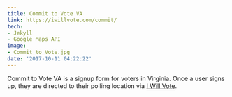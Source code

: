 ```yaml
---
title: Commit to Vote VA
link: https://iwillvote.com/commit/
tech:
- Jekyll
- Google Maps API
image:
- Commit_to_Vote.jpg
date: '2017-10-11 04:22:22'
---
```


Commit to Vote VA  is a signup form for voters in Virginia. Once a user signs up, they are directed to their polling location via [I Will Vote](https://iwillvote.com). 